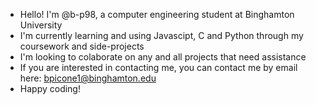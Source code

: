 - Hello! I'm @b-p98, a computer engineering student at Binghamton University
- I'm currently learning and using Javascipt, C and Python through my coursework and side-projects
- I'm looking to colaborate on any and all projects that need assistance
- If you are interested in contacting me, you can contact me by email here: bpicone1@binghamton.edu 
- Happy coding!
